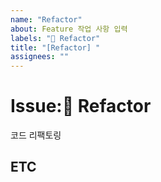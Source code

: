 ```yaml
---
name: "Refactor"
about: Feature 작업 사항 입력
labels: "🔨 Refactor"
title: "[Refactor] "
assignees: ""
---
```


# Issue:🔨 Refactor
코드 리팩토링
## ETC
